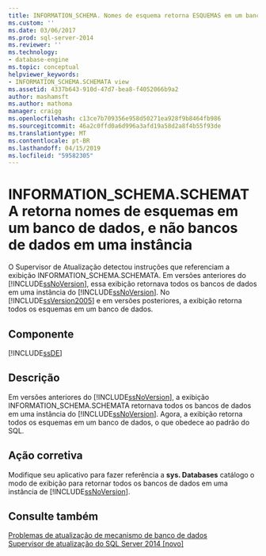 ```yaml
---
title: INFORMATION_SCHEMA. Nomes de esquema retorna ESQUEMAS em um banco de dados, não os bancos de dados em uma instância | Microsoft Docs
ms.custom: ''
ms.date: 03/06/2017
ms.prod: sql-server-2014
ms.reviewer: ''
ms.technology:
- database-engine
ms.topic: conceptual
helpviewer_keywords:
- INFORMATION_SCHEMA.SCHEMATA view
ms.assetid: 4337b643-910d-47d7-bea8-f4052066b9a2
author: mashamsft
ms.author: mathoma
manager: craigg
ms.openlocfilehash: c13ce7b709356e958d50271ea928f9b8464fb986
ms.sourcegitcommit: 46a2c0ffd0a6d996a3afd19a58d2a8f4b55f93de
ms.translationtype: MT
ms.contentlocale: pt-BR
ms.lasthandoff: 04/15/2019
ms.locfileid: "59582305"
---
```

# <a name="informationschemaschemata-returns-schema-names-in-a-database-not-databases-in-an-instance"></a>INFORMATION_SCHEMA.SCHEMATA retorna nomes de esquemas em um banco de dados, e não bancos de dados em uma instância
  O Supervisor de Atualização detectou instruções que referenciam a exibição INFORMATION_SCHEMA.SCHEMATA. Em versões anteriores do [!INCLUDE[ssNoVersion](../../includes/ssnoversion-md.md)], essa exibição retornava todos os bancos de dados em uma instância do [!INCLUDE[ssNoVersion](../../includes/ssnoversion-md.md)]. No [!INCLUDE[ssVersion2005](../../includes/ssversion2005-md.md)] e em versões posteriores, a exibição retorna todos os esquemas em um banco de dados.  
  
## <a name="component"></a>Componente  
 [!INCLUDE[ssDE](../../includes/ssde-md.md)]  
  
## <a name="description"></a>Descrição  
 Em versões anteriores do [!INCLUDE[ssNoVersion](../../includes/ssnoversion-md.md)], a exibição INFORMATION_SCHEMA.SCHEMATA retornava todos os bancos de dados em uma instância do [!INCLUDE[ssNoVersion](../../includes/ssnoversion-md.md)]. Agora, a exibição retorna todos os esquemas em um banco de dados, o que obedece ao padrão do SQL.  
  
## <a name="corrective-action"></a>Ação corretiva  
 Modifique seu aplicativo para fazer referência a **sys. Databases** catálogo o modo de exibição para retornar todos os bancos de dados em uma instância de [!INCLUDE[ssNoVersion](../../includes/ssnoversion-md.md)].  
  
## <a name="see-also"></a>Consulte também  
 [Problemas de atualização de mecanismo de banco de dados](../../../2014/sql-server/install/database-engine-upgrade-issues.md)   
 [Supervisor de atualização do SQL Server 2014 &#91;novo&#93;](sql-server-2014-upgrade-advisor.md)  
  
  
